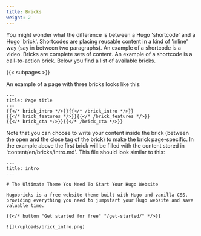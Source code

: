 ```yaml
---
title: Bricks
weight: 2
---
```


You might wonder what the difference is between a Hugo 'shortcode' and a Hugo 'brick'. Shortcodes are placing reusable content in a kind of 'inline' way (say in between two paragraphs). An example of a shortcode is a video. Bricks are complete sets of content. An example of a shortcode is a call-to-action brick. Below you find a list of available bricks.

{{< subpages >}}

An example of a page with three bricks looks like this:

```
---
title: Page title
---
{{</* brick_intro */>}}{{</* /brick_intro */>}}
{{</* brick_features */>}}{{</* /brick_features */>}}
{{</* brick_cta */>}}{{</* /brick_cta */>}}
```
<!--{{< brick_intro >}}{{< /brick_intro >}}-->
<!--{{< brick_features >}}{{< /brick_features >}}-->

Note that you can choose to write your content inside the brick (between the open and the close tag of the brick) to make the brick page-specific. In the example above the first brick will be filled with the content stored in 'content/en/bricks/intro.md'. This file should look similar to this:

```
---
title: intro
---

# The Ultimate Theme You Need To Start Your Hugo Website

Hugobricks is a free website theme built with Hugo and vanilla CSS, providing everything you need to jumpstart your Hugo website and save valuable time.

{{</* button "Get started for free" "/get-started/" */>}}

![](/uploads/brick_intro.png)
```
